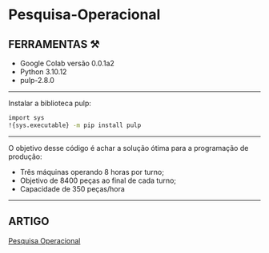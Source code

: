 # Pesquisa-Operacional

## FERRAMENTAS ⚒
- Google Colab versão 0.0.1a2 
- Python 3.10.12 
- pulp-2.8.0
---
Instalar a biblioteca pulp:
```bash
import sys
!{sys.executable} -m pip install pulp
```
---
O objetivo desse código é achar a solução ótima para a programação de produção:
- Três máquinas operando 8 horas por turno;
- Objetivo de 8400 peças ao final de cada turno;
- Capacidade de 350 peças/hora
---
## ARTIGO
[Pesquisa Operacional](https://www.linkedin.com/posts/yara-de-oliveira-rufino_pesquisa-operacional-activity-7199469135532093440-cmEw/?utm_source=share&utm_medium=member_desktop)
